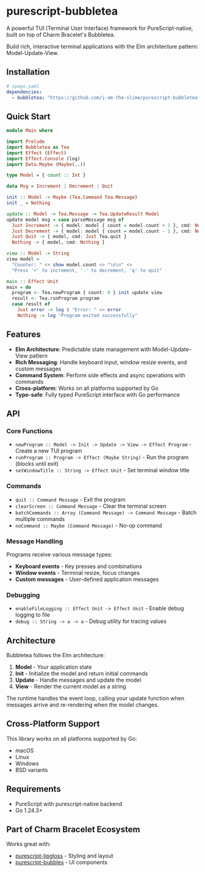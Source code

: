 # purescript-bubbletea

A powerful TUI (Terminal User Interface) framework for PureScript-native, built on top of Charm Bracelet's Bubbletea.

Build rich, interactive terminal applications with the Elm architecture pattern: Model-Update-View.

## Installation

```yaml
# spago.yaml
dependencies:
  - bubbletea: "https://github.com/i-am-the-slime/purescript-bubbletea.git"
```

## Quick Start

```purescript
module Main where

import Prelude
import Bubbletea as Tea
import Effect (Effect)
import Effect.Console (log)
import Data.Maybe (Maybe(..))

type Model = { count :: Int }

data Msg = Increment | Decrement | Quit

init :: Model -> Maybe (Tea.Command Tea.Message)  
init _ = Nothing

update :: Model -> Tea.Message -> Tea.UpdateResult Model
update model msg = case parseMessage msg of
  Just Increment -> { model: model { count = model.count + 1 }, cmd: Nothing }
  Just Decrement -> { model: model { count = model.count - 1 }, cmd: Nothing }  
  Just Quit -> { model, cmd: Just Tea.quit }
  Nothing -> { model, cmd: Nothing }

view :: Model -> String
view model = 
  "Counter: " <> show model.count <> "\n\n" <>
  "Press '+' to increment, '-' to decrement, 'q' to quit"

main :: Effect Unit
main = do
  program <- Tea.newProgram { count: 0 } init update view
  result <- Tea.runProgram program
  case result of
    Just error -> log $ "Error: " <> error
    Nothing -> log "Program exited successfully"
```

## Features

- **Elm Architecture**: Predictable state management with Model-Update-View pattern
- **Rich Messaging**: Handle keyboard input, window resize events, and custom messages
- **Command System**: Perform side effects and async operations with commands
- **Cross-platform**: Works on all platforms supported by Go
- **Type-safe**: Fully typed PureScript interface with Go performance

## API

### Core Functions

- `newProgram :: Model -> Init -> Update -> View -> Effect Program` - Create a new TUI program
- `runProgram :: Program -> Effect (Maybe String)` - Run the program (blocks until exit)
- `setWindowTitle :: String -> Effect Unit` - Set terminal window title

### Commands  

- `quit :: Command Message` - Exit the program
- `clearScreen :: Command Message` - Clear the terminal screen
- `batchCommands :: Array (Command Message) -> Command Message` - Batch multiple commands
- `noCommand :: Maybe (Command Message)` - No-op command

### Message Handling

Programs receive various message types:
- **Keyboard events** - Key presses and combinations
- **Window events** - Terminal resize, focus changes  
- **Custom messages** - User-defined application messages

### Debugging

- `enableFileLogging :: Effect Unit -> Effect Unit` - Enable debug logging to file
- `debug :: String -> a -> a` - Debug utility for tracing values

## Architecture

Bubbletea follows the Elm architecture:

1. **Model** - Your application state
2. **Init** - Initialize the model and return initial commands  
3. **Update** - Handle messages and update the model
4. **View** - Render the current model as a string

The runtime handles the event loop, calling your update function when messages arrive and re-rendering when the model changes.

## Cross-Platform Support

This library works on all platforms supported by Go:
- macOS
- Linux  
- Windows
- BSD variants

## Requirements

- PureScript with purescript-native backend
- Go 1.24.3+

## Part of Charm Bracelet Ecosystem

Works great with:
- [purescript-lipgloss](https://github.com/i-am-the-slime/purescript-lipgloss) - Styling and layout
- [purescript-bubbles](https://github.com/i-am-the-slime/purescript-bubbles) - UI components